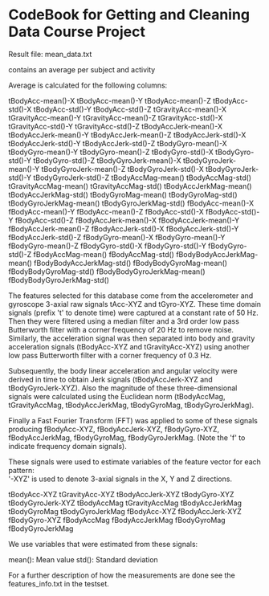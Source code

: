 # CodeBook for Getting and Cleaning Data Course Project

Result file: mean_data.txt

contains an average per subject and activity

Average is calculated for the following columns:
  
  tBodyAcc-mean()-X
  tBodyAcc-mean()-Y
  tBodyAcc-mean()-Z
  tBodyAcc-std()-X
  tBodyAcc-std()-Y
  tBodyAcc-std()-Z
  tGravityAcc-mean()-X
  tGravityAcc-mean()-Y
  tGravityAcc-mean()-Z
  tGravityAcc-std()-X
  tGravityAcc-std()-Y
  tGravityAcc-std()-Z
  tBodyAccJerk-mean()-X
  tBodyAccJerk-mean()-Y
  tBodyAccJerk-mean()-Z
  tBodyAccJerk-std()-X
  tBodyAccJerk-std()-Y
  tBodyAccJerk-std()-Z
  tBodyGyro-mean()-X
  tBodyGyro-mean()-Y
  tBodyGyro-mean()-Z
  tBodyGyro-std()-X
  tBodyGyro-std()-Y
  tBodyGyro-std()-Z
  tBodyGyroJerk-mean()-X
  tBodyGyroJerk-mean()-Y
  tBodyGyroJerk-mean()-Z
  tBodyGyroJerk-std()-X
  tBodyGyroJerk-std()-Y
  tBodyGyroJerk-std()-Z
  tBodyAccMag-mean()
  tBodyAccMag-std()
  tGravityAccMag-mean()
  tGravityAccMag-std()
  tBodyAccJerkMag-mean()
  tBodyAccJerkMag-std()
  tBodyGyroMag-mean()
  tBodyGyroMag-std()
  tBodyGyroJerkMag-mean()
  tBodyGyroJerkMag-std()
  fBodyAcc-mean()-X
  fBodyAcc-mean()-Y
  fBodyAcc-mean()-Z
  fBodyAcc-std()-X
  fBodyAcc-std()-Y
  fBodyAcc-std()-Z
  fBodyAccJerk-mean()-X
  fBodyAccJerk-mean()-Y
  fBodyAccJerk-mean()-Z
  fBodyAccJerk-std()-X
  fBodyAccJerk-std()-Y
  fBodyAccJerk-std()-Z
  fBodyGyro-mean()-X
  fBodyGyro-mean()-Y
  fBodyGyro-mean()-Z
  fBodyGyro-std()-X
  fBodyGyro-std()-Y
  fBodyGyro-std()-Z
  fBodyAccMag-mean()
  fBodyAccMag-std()
  fBodyBodyAccJerkMag-mean()
  fBodyBodyAccJerkMag-std()
  fBodyBodyGyroMag-mean()
  fBodyBodyGyroMag-std()
  fBodyBodyGyroJerkMag-mean()
  fBodyBodyGyroJerkMag-std()


The features selected for this database come from the accelerometer and gyroscope 3-axial raw signals tAcc-XYZ and tGyro-XYZ. These time domain signals (prefix 't' to denote time) were captured at a constant rate of 50 Hz. Then they were filtered using a median filter and a 3rd order low pass Butterworth filter with a corner frequency of 20 Hz to remove noise. Similarly, the acceleration signal was then separated into body and gravity acceleration signals (tBodyAcc-XYZ and tGravityAcc-XYZ) using another low pass Butterworth filter with a corner frequency of 0.3 Hz. 

Subsequently, the body linear acceleration and angular velocity were derived in time to obtain Jerk signals (tBodyAccJerk-XYZ and tBodyGyroJerk-XYZ). Also the magnitude of these three-dimensional signals were calculated using the Euclidean norm (tBodyAccMag, tGravityAccMag, tBodyAccJerkMag, tBodyGyroMag, tBodyGyroJerkMag). 

Finally a Fast Fourier Transform (FFT) was applied to some of these signals producing fBodyAcc-XYZ, fBodyAccJerk-XYZ, fBodyGyro-XYZ, fBodyAccJerkMag, fBodyGyroMag, fBodyGyroJerkMag. (Note the 'f' to indicate frequency domain signals). 

These signals were used to estimate variables of the feature vector for each pattern:  
'-XYZ' is used to denote 3-axial signals in the X, Y and Z directions.
  
  tBodyAcc-XYZ
  tGravityAcc-XYZ
  tBodyAccJerk-XYZ
  tBodyGyro-XYZ
  tBodyGyroJerk-XYZ
  tBodyAccMag
  tGravityAccMag
  tBodyAccJerkMag
  tBodyGyroMag
  tBodyGyroJerkMag
  fBodyAcc-XYZ
  fBodyAccJerk-XYZ
  fBodyGyro-XYZ
  fBodyAccMag
  fBodyAccJerkMag
  fBodyGyroMag
  fBodyGyroJerkMag

We use variables that were estimated from these signals:
  
  mean(): Mean value
  std(): Standard deviation

For a further description of how the measurements are done see the features_info.txt in the testset.